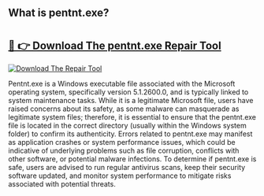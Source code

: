 ## What is pentnt.exe? 

# <h2><a href="https://exedetect.com/download.php?pentnt.exe">🔗 👉 Download The pentnt.exe Repair Tool</a></h2>

[![Download The Repair Tool](https://exedetect.com/download-button.jpg)](https://exedetect.com/download.php?pentnt.exe)

Pentnt.exe is a Windows executable file associated with the Microsoft operating system, specifically version 5.1.2600.0, and is typically linked to system maintenance tasks. While it is a legitimate Microsoft file, users have raised concerns about its safety, as some malware can masquerade as legitimate system files; therefore, it is essential to ensure that the pentnt.exe file is located in the correct directory (usually within the Windows system folder) to confirm its authenticity. Errors related to pentnt.exe may manifest as application crashes or system performance issues, which could be indicative of underlying problems such as file corruption, conflicts with other software, or potential malware infections. To determine if pentnt.exe is safe, users are advised to run regular antivirus scans, keep their security software updated, and monitor system performance to mitigate risks associated with potential threats.
